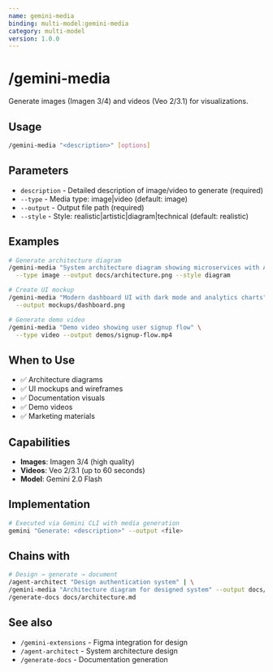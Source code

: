 ```yaml
---
name: gemini-media
binding: multi-model:gemini-media
category: multi-model
version: 1.0.0
---
```


# /gemini-media

Generate images (Imagen 3/4) and videos (Veo 2/3.1) for visualizations.

## Usage
```bash
/gemini-media "<description>" [options]
```

## Parameters
- `description` - Detailed description of image/video to generate (required)
- `--type` - Media type: image|video (default: image)
- `--output` - Output file path (required)
- `--style` - Style: realistic|artistic|diagram|technical (default: realistic)

## Examples
```bash
# Generate architecture diagram
/gemini-media "System architecture diagram showing microservices with API gateway" \
  --type image --output docs/architecture.png --style diagram

# Create UI mockup
/gemini-media "Modern dashboard UI with dark mode and analytics charts" \
  --output mockups/dashboard.png

# Generate demo video
/gemini-media "Demo video showing user signup flow" \
  --type video --output demos/signup-flow.mp4
```

## When to Use
- ✅ Architecture diagrams
- ✅ UI mockups and wireframes
- ✅ Documentation visuals
- ✅ Demo videos
- ✅ Marketing materials

## Capabilities
- **Images**: Imagen 3/4 (high quality)
- **Videos**: Veo 2/3.1 (up to 60 seconds)
- **Model**: Gemini 2.0 Flash

## Implementation
```bash
# Executed via Gemini CLI with media generation
gemini "Generate: <description>" --output <file>
```

## Chains with
```bash
# Design → generate → document
/agent-architect "Design authentication system" | \
/gemini-media "Architecture diagram for designed system" --output docs/auth-arch.png | \
/generate-docs docs/architecture.md
```

## See also
- `/gemini-extensions` - Figma integration for design
- `/agent-architect` - System architecture design
- `/generate-docs` - Documentation generation
